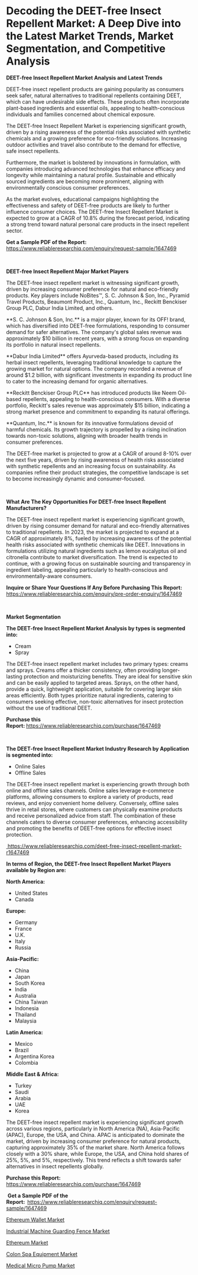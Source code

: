 <p><h1>Decoding the DEET-free Insect Repellent Market: A Deep Dive into the Latest Market Trends, Market Segmentation, and Competitive Analysis</h1></p><p><strong>DEET-free Insect Repellent Market Analysis and Latest Trends</strong></p>
<p><p>DEET-free insect repellent products are gaining popularity as consumers seek safer, natural alternatives to traditional repellents containing DEET, which can have undesirable side effects. These products often incorporate plant-based ingredients and essential oils, appealing to health-conscious individuals and families concerned about chemical exposure. </p><p>The DEET-free Insect Repellent Market is experiencing significant growth, driven by a rising awareness of the potential risks associated with synthetic chemicals and a growing preference for eco-friendly solutions. Increasing outdoor activities and travel also contribute to the demand for effective, safe insect repellents. </p><p>Furthermore, the market is bolstered by innovations in formulation, with companies introducing advanced technologies that enhance efficacy and longevity while maintaining a natural profile. Sustainable and ethically sourced ingredients are becoming more prominent, aligning with environmentally conscious consumer preferences. </p><p>As the market evolves, educational campaigns highlighting the effectiveness and safety of DEET-free products are likely to further influence consumer choices. The DEET-free Insect Repellent Market is expected to grow at a CAGR of 10.8% during the forecast period, indicating a strong trend toward natural personal care products in the insect repellent sector.</p></p>
<p><strong>Get a Sample PDF of the Report:&nbsp;</strong> <a href="https://www.reliableresearchiq.com/enquiry/request-sample/1647469?utm_campaign=1137&utm_medium=2&utm_source=Github&utm_content=ia&utm_term=27102024&utm_id=deet-free-insect-repellent">https://www.reliableresearchiq.com/enquiry/request-sample/1647469</a></p>
<p>&nbsp;</p>
<p><strong>DEET-free Insect Repellent Major Market Players</strong></p>
<p><p>The DEET-free insect repellent market is witnessing significant growth, driven by increasing consumer preference for natural and eco-friendly products. Key players include NoBites™, S. C. Johnson & Son, Inc., Pyramid Travel Products, Beaumont Product, Inc., Quantum, Inc., Reckitt Benckiser Group PLC, Dabur India Limited, and others.</p><p>**S. C. Johnson & Son, Inc.** is a major player, known for its OFF! brand, which has diversified into DEET-free formulations, responding to consumer demand for safer alternatives. The company's global sales revenue was approximately $10 billion in recent years, with a strong focus on expanding its portfolio in natural insect repellents.</p><p>**Dabur India Limited** offers Ayurveda-based products, including its herbal insect repellents, leveraging traditional knowledge to capture the growing market for natural options. The company recorded a revenue of around $1.2 billion, with significant investments in expanding its product line to cater to the increasing demand for organic alternatives.</p><p>**Reckitt Benckiser Group PLC** has introduced products like Neem Oil-based repellents, appealing to health-conscious consumers. With a diverse portfolio, Reckitt's sales revenue was approximately $15 billion, indicating a strong market presence and commitment to expanding its natural offerings.</p><p>**Quantum, Inc.** is known for its innovative formulations devoid of harmful chemicals. Its growth trajectory is propelled by a rising inclination towards non-toxic solutions, aligning with broader health trends in consumer preferences.</p><p>The DEET-free market is projected to grow at a CAGR of around 8-10% over the next five years, driven by rising awareness of health risks associated with synthetic repellents and an increasing focus on sustainability. As companies refine their product strategies, the competitive landscape is set to become increasingly dynamic and consumer-focused.</p></p>
<p>&nbsp;</p>
<p><strong>What Are The Key Opportunities For DEET-free Insect Repellent Manufacturers?</strong></p>
<p><p>The DEET-free insect repellent market is experiencing significant growth, driven by rising consumer demand for natural and eco-friendly alternatives to traditional repellents. In 2023, the market is projected to expand at a CAGR of approximately 8%, fueled by increasing awareness of the potential health risks associated with synthetic chemicals like DEET. Innovations in formulations utilizing natural ingredients such as lemon eucalyptus oil and citronella contribute to market diversification. The trend is expected to continue, with a growing focus on sustainable sourcing and transparency in ingredient labeling, appealing particularly to health-conscious and environmentally-aware consumers.</p></p>
<p><strong>Inquire or Share Your Questions If Any Before Purchasing This Report:</strong> <a href="https://www.reliableresearchiq.com/enquiry/pre-order-enquiry/1647469?utm_campaign=1137&utm_medium=2&utm_source=Github&utm_content=ia&utm_term=27102024&utm_id=deet-free-insect-repellent">https://www.reliableresearchiq.com/enquiry/pre-order-enquiry/1647469</a></p>
<p>&nbsp;</p>
<p><strong>Market Segmentation</strong></p>
<p><strong>The DEET-free Insect Repellent Market Analysis by types is segmented into:</strong></p>
<p><ul><li>Cream</li><li>Spray</li></ul></p>
<p><p>The DEET-free insect repellent market includes two primary types: creams and sprays. Creams offer a thicker consistency, often providing longer-lasting protection and moisturizing benefits. They are ideal for sensitive skin and can be easily applied to targeted areas. Sprays, on the other hand, provide a quick, lightweight application, suitable for covering larger skin areas efficiently. Both types prioritize natural ingredients, catering to consumers seeking effective, non-toxic alternatives for insect protection without the use of traditional DEET.</p></p>
<p><strong>Purchase this Report:&nbsp;</strong><a href="https://www.reliableresearchiq.com/purchase/1647469?utm_campaign=1137&utm_medium=2&utm_source=Github&utm_content=ia&utm_term=27102024&utm_id=deet-free-insect-repellent">https://www.reliableresearchiq.com/purchase/1647469</a></p>
<p>&nbsp;</p>
<p><strong>The DEET-free Insect Repellent Market Industry Research by Application is segmented into:</strong></p>
<p><ul><li>Online Sales</li><li>Offline Sales</li></ul></p>
<p><p>The DEET-free insect repellent market is experiencing growth through both online and offline sales channels. Online sales leverage e-commerce platforms, allowing consumers to explore a variety of products, read reviews, and enjoy convenient home delivery. Conversely, offline sales thrive in retail stores, where customers can physically examine products and receive personalized advice from staff. The combination of these channels caters to diverse consumer preferences, enhancing accessibility and promoting the benefits of DEET-free options for effective insect protection.</p></p>
<p><a href="https://www.reliableresearchiq.com/deet-free-insect-repellent-market-r1647469?utm_campaign=1137&utm_medium=2&utm_source=Github&utm_content=ia&utm_term=27102024&utm_id=deet-free-insect-repellent">&nbsp;https://www.reliableresearchiq.com/deet-free-insect-repellent-market-r1647469</a></p>
<p><strong>In terms of Region, the DEET-free Insect Repellent Market Players available by Region are:</strong></p>
<p>
    <p> <strong> North America: </strong>
        <ul>
            <li>United States</li>
            <li>Canada</li>
        </ul>
        </p> 
    <p> <strong> Europe: </strong>
        <ul>
            <li>Germany</li>
            <li>France</li>
            <li>U.K.</li>
            <li>Italy</li>
            <li>Russia</li>
        </ul>
        </p> 
    <p> <strong> Asia-Pacific: </strong>
        <ul>
            <li>China</li>
            <li>Japan</li>
            <li>South Korea</li>
            <li>India</li>
            <li>Australia</li>
            <li>China Taiwan</li>
            <li>Indonesia</li>
            <li>Thailand</li>
            <li>Malaysia</li>
        </ul>
        </p> 
    <p> <strong> Latin America: </strong>
        <ul>
            <li>Mexico</li>
            <li>Brazil</li>
            <li>Argentina Korea</li>
            <li>Colombia</li>
        </ul>
        </p> 
    <p> <strong> Middle East & Africa: </strong>
        <ul>
            <li>Turkey</li>
            <li>Saudi</li>
            <li>Arabia</li>
            <li>UAE</li>
            <li>Korea</li>
        </ul>
    </p>
    </p>
<p><p>The DEET-free insect repellent market is experiencing significant growth across various regions, particularly in North America (NA), Asia-Pacific (APAC), Europe, the USA, and China. APAC is anticipated to dominate the market, driven by increasing consumer preference for natural products, capturing approximately 35% of the market share. North America follows closely with a 30% share, while Europe, the USA, and China hold shares of 25%, 5%, and 5%, respectively. This trend reflects a shift towards safer alternatives in insect repellents globally.</p></p>
<p><strong>Purchase this Report: </strong><a href="https://www.reliableresearchiq.com/purchase/1647469?utm_campaign=1137&utm_medium=2&utm_source=Github&utm_content=ia&utm_term=27102024&utm_id=deet-free-insect-repellent">https://www.reliableresearchiq.com/purchase/1647469</a></p>
<p>&nbsp;<strong>Get a Sample PDF of the Report:&nbsp;&nbsp;</strong><a href="https://www.reliableresearchiq.com/enquiry/request-sample/1647469?utm_campaign=1137&utm_medium=2&utm_source=Github&utm_content=ia&utm_term=27102024&utm_id=deet-free-insect-repellent">https://www.reliableresearchiq.com/enquiry/request-sample/1647469</a></p>
<p><strong></strong></p>
<p><p><a href="https://github.com/chaschadedn/Market-Research-Report-List-1/blob/main/ethereum-wallet-market.md?utm_campaign=1137&utm_medium=2&utm_source=Github&utm_content=ia&utm_term=27102024&utm_id=deet-free-insect-repellent">Ethereum Wallet Market</a></p><p><a href="https://issuu.com/reportprime-2/docs/industrial-machine-guarding-fence-market-size-2030?utm_campaign=1137&utm_medium=2&utm_source=Github&utm_content=ia&utm_term=27102024&utm_id=deet-free-insect-repellent">Industrial Machine Guarding Fence Market</a></p><p><a href="https://github.com/kyleetroxilbu/Market-Research-Report-List-1/blob/main/ethereum-market.md?utm_campaign=1137&utm_medium=2&utm_source=Github&utm_content=ia&utm_term=27102024&utm_id=deet-free-insect-repellent">Ethereum Market</a></p><p><a href="https://www.linkedin.com/pulse/colon-spa-equipment-momentum-charting-115-cagr-path-2024-2031-uglbe?utm_campaign=1137&utm_medium=2&utm_source=Github&utm_content=ia&utm_term=27102024&utm_id=deet-free-insect-repellent">Colon Spa Equipment Market</a></p><p><a href="https://www.linkedin.com/pulse/medical-micro-pump-market-industry-trends-forecast-period-from-xk9ge?utm_campaign=1137&utm_medium=2&utm_source=Github&utm_content=ia&utm_term=27102024&utm_id=deet-free-insect-repellent">Medical Micro Pump Market</a></p></p>